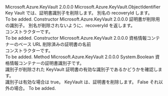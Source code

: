 <Type Name="DeletedCertificateIdentifier" FullName="Microsoft.Azure.KeyVault.DeletedCertificateIdentifier">
  <TypeSignature Language="C#" Value="public sealed class DeletedCertificateIdentifier : Microsoft.Azure.KeyVault.ObjectIdentifier" />
  <TypeSignature Language="ILAsm" Value=".class public auto ansi sealed beforefieldinit DeletedCertificateIdentifier extends Microsoft.Azure.KeyVault.ObjectIdentifier" />
  <TypeSignature Language="DocId" Value="T:Microsoft.Azure.KeyVault.DeletedCertificateIdentifier" />
  <TypeSignature Language="VB.NET" Value="Public NotInheritable Class DeletedCertificateIdentifier&#xA;Inherits ObjectIdentifier" />
  <TypeSignature Language="F#" Value="type DeletedCertificateIdentifier = class&#xA;    inherit ObjectIdentifier" />
  <AssemblyInfo>
    <AssemblyName>Microsoft.Azure.KeyVault</AssemblyName>
    <AssemblyVersion>2.0.0.0</AssemblyVersion>
  </AssemblyInfo>
  <Base>
    <BaseTypeName>Microsoft.Azure.KeyVault.ObjectIdentifier</BaseTypeName>
  </Base>
  <Interfaces />
  <Docs>
    <summary>
            Key Vault では、証明書識別子を削除します。 別名の recoveryId します。
            </summary>
    <remarks>To be added.</remarks>
  </Docs>
  <Members>
    <Member MemberName=".ctor">
      <MemberSignature Language="C#" Value="public DeletedCertificateIdentifier (string identifier);" />
      <MemberSignature Language="ILAsm" Value=".method public hidebysig specialname rtspecialname instance void .ctor(string identifier) cil managed" />
      <MemberSignature Language="DocId" Value="M:Microsoft.Azure.KeyVault.DeletedCertificateIdentifier.#ctor(System.String)" />
      <MemberSignature Language="VB.NET" Value="Public Sub New (identifier As String)" />
      <MemberSignature Language="F#" Value="new Microsoft.Azure.KeyVault.DeletedCertificateIdentifier : string -&gt; Microsoft.Azure.KeyVault.DeletedCertificateIdentifier" Usage="new Microsoft.Azure.KeyVault.DeletedCertificateIdentifier identifier" />
      <MemberType>Constructor</MemberType>
      <AssemblyInfo>
        <AssemblyName>Microsoft.Azure.KeyVault</AssemblyName>
        <AssemblyVersion>2.0.0.0</AssemblyVersion>
      </AssemblyInfo>
      <Parameters>
        <Parameter Name="identifier" Type="System.String" />
      </Parameters>
      <Docs>
        <param name="identifier">証明書が削除用の識別子。 別名が削除されないように、recoveryId を返します。</param>
        <summary>
            コンストラクターです。
            </summary>
        <remarks>To be added.</remarks>
      </Docs>
    </Member>
    <Member MemberName=".ctor">
      <MemberSignature Language="C#" Value="public DeletedCertificateIdentifier (string vaultBaseUrl, string name);" />
      <MemberSignature Language="ILAsm" Value=".method public hidebysig specialname rtspecialname instance void .ctor(string vaultBaseUrl, string name) cil managed" />
      <MemberSignature Language="DocId" Value="M:Microsoft.Azure.KeyVault.DeletedCertificateIdentifier.#ctor(System.String,System.String)" />
      <MemberSignature Language="VB.NET" Value="Public Sub New (vaultBaseUrl As String, name As String)" />
      <MemberSignature Language="F#" Value="new Microsoft.Azure.KeyVault.DeletedCertificateIdentifier : string * string -&gt; Microsoft.Azure.KeyVault.DeletedCertificateIdentifier" Usage="new Microsoft.Azure.KeyVault.DeletedCertificateIdentifier (vaultBaseUrl, name)" />
      <MemberType>Constructor</MemberType>
      <AssemblyInfo>
        <AssemblyName>Microsoft.Azure.KeyVault</AssemblyName>
        <AssemblyVersion>2.0.0.0</AssemblyVersion>
      </AssemblyInfo>
      <Parameters>
        <Parameter Name="vaultBaseUrl" Type="System.String" />
        <Parameter Name="name" Type="System.String" />
      </Parameters>
      <Docs>
        <param name="vaultBaseUrl"> 資格情報コンテナーのベース URL</param>
        <param name="name">削除済みの証明書の名前</param>
        <summary>
            コンストラクターです。
            </summary>
        <remarks>To be added.</remarks>
      </Docs>
    </Member>
    <Member MemberName="IsDeletedCertificateIdentifier">
      <MemberSignature Language="C#" Value="public static bool IsDeletedCertificateIdentifier (string identifier);" />
      <MemberSignature Language="ILAsm" Value=".method public static hidebysig bool IsDeletedCertificateIdentifier(string identifier) cil managed" />
      <MemberSignature Language="DocId" Value="M:Microsoft.Azure.KeyVault.DeletedCertificateIdentifier.IsDeletedCertificateIdentifier(System.String)" />
      <MemberSignature Language="VB.NET" Value="Public Shared Function IsDeletedCertificateIdentifier (identifier As String) As Boolean" />
      <MemberSignature Language="F#" Value="static member IsDeletedCertificateIdentifier : string -&gt; bool" Usage="Microsoft.Azure.KeyVault.DeletedCertificateIdentifier.IsDeletedCertificateIdentifier identifier" />
      <MemberType>Method</MemberType>
      <AssemblyInfo>
        <AssemblyName>Microsoft.Azure.KeyVault</AssemblyName>
        <AssemblyVersion>2.0.0.0</AssemblyVersion>
      </AssemblyInfo>
      <ReturnValue>
        <ReturnType>System.Boolean</ReturnType>
      </ReturnValue>
      <Parameters>
        <Parameter Name="identifier" Type="System.String" />
      </Parameters>
      <Docs>
        <param name="identifier">資格情報コンテナーの証明書識別子です。</param>
        <summary>
            識別子が削除された KeyVault 証明書の有効な識別子であるかどうかを確認します。
            </summary>
        <returns>識別子は有効な場合は true。 KeyVault は、証明書を削除します。 False それ以外の場合。</returns>
        <remarks>To be added.</remarks>
      </Docs>
    </Member>
  </Members>
</Type>